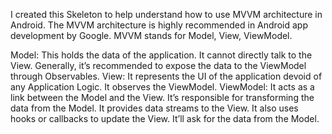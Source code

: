 I created this Skeleton to help understand how to use MVVM architecture in Android. The MVVM architecture is highly recommended in Android app development by Google.
MVVM stands for Model, View, ViewModel.

Model: This holds the data of the application. It cannot directly talk to the View. Generally, it’s recommended to expose the data to the ViewModel through Observables.
View: It represents the UI of the application devoid of any Application Logic. It observes the ViewModel.
ViewModel: It acts as a link between the Model and the View. It’s responsible for transforming the data from the Model. It provides data streams to the View. It also uses hooks or callbacks to update the View. It’ll ask for the data from the Model.
